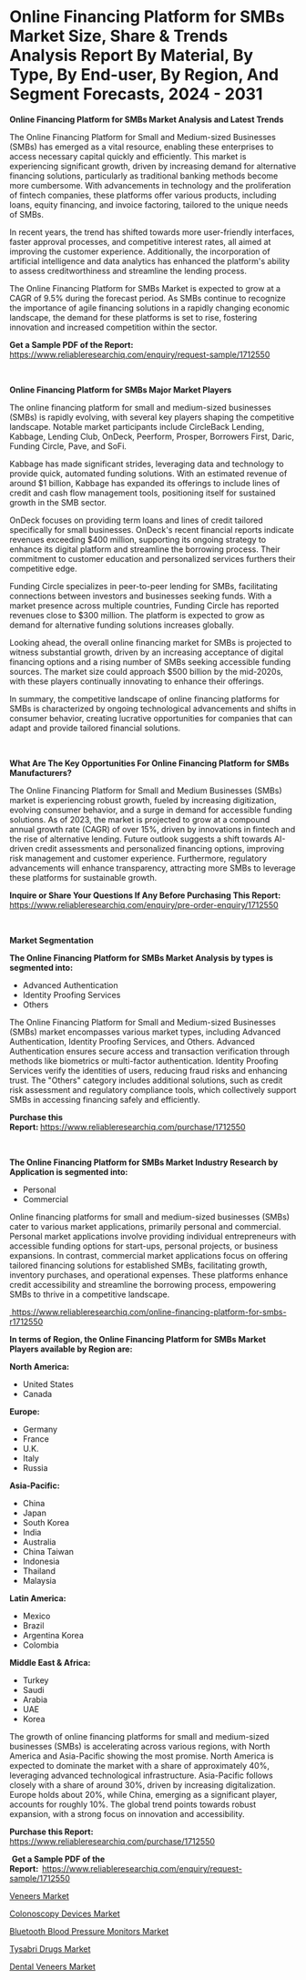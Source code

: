 <p><h1>Online Financing Platform for SMBs Market Size, Share & Trends Analysis Report By Material, By Type, By End-user, By Region, And Segment Forecasts, 2024 - 2031</h1></p><p><strong>Online Financing Platform for SMBs Market Analysis and Latest Trends</strong></p>
<p><p>The Online Financing Platform for Small and Medium-sized Businesses (SMBs) has emerged as a vital resource, enabling these enterprises to access necessary capital quickly and efficiently. This market is experiencing significant growth, driven by increasing demand for alternative financing solutions, particularly as traditional banking methods become more cumbersome. With advancements in technology and the proliferation of fintech companies, these platforms offer various products, including loans, equity financing, and invoice factoring, tailored to the unique needs of SMBs.</p><p>In recent years, the trend has shifted towards more user-friendly interfaces, faster approval processes, and competitive interest rates, all aimed at improving the customer experience. Additionally, the incorporation of artificial intelligence and data analytics has enhanced the platform's ability to assess creditworthiness and streamline the lending process. </p><p>The Online Financing Platform for SMBs Market is expected to grow at a CAGR of 9.5% during the forecast period. As SMBs continue to recognize the importance of agile financing solutions in a rapidly changing economic landscape, the demand for these platforms is set to rise, fostering innovation and increased competition within the sector.</p></p>
<p><strong>Get a Sample PDF of the Report:&nbsp;</strong> <a href="https://www.reliableresearchiq.com/enquiry/request-sample/1712550?utm_campaign=1782&utm_medium=2&utm_source=Github&utm_content=ia&utm_term=22102024&utm_id=online-financing-platform-for-smbs">https://www.reliableresearchiq.com/enquiry/request-sample/1712550</a></p>
<p>&nbsp;</p>
<p><strong>Online Financing Platform for SMBs Major Market Players</strong></p>
<p><p>The online financing platform for small and medium-sized businesses (SMBs) is rapidly evolving, with several key players shaping the competitive landscape. Notable market participants include CircleBack Lending, Kabbage, Lending Club, OnDeck, Peerform, Prosper, Borrowers First, Daric, Funding Circle, Pave, and SoFi.</p><p>Kabbage has made significant strides, leveraging data and technology to provide quick, automated funding solutions. With an estimated revenue of around $1 billion, Kabbage has expanded its offerings to include lines of credit and cash flow management tools, positioning itself for sustained growth in the SMB sector.</p><p>OnDeck focuses on providing term loans and lines of credit tailored specifically for small businesses. OnDeck's recent financial reports indicate revenues exceeding $400 million, supporting its ongoing strategy to enhance its digital platform and streamline the borrowing process. Their commitment to customer education and personalized services furthers their competitive edge.</p><p>Funding Circle specializes in peer-to-peer lending for SMBs, facilitating connections between investors and businesses seeking funds. With a market presence across multiple countries, Funding Circle has reported revenues close to $300 million. The platform is expected to grow as demand for alternative funding solutions increases globally.</p><p>Looking ahead, the overall online financing market for SMBs is projected to witness substantial growth, driven by an increasing acceptance of digital financing options and a rising number of SMBs seeking accessible funding sources. The market size could approach $500 billion by the mid-2020s, with these players continually innovating to enhance their offerings.</p><p>In summary, the competitive landscape of online financing platforms for SMBs is characterized by ongoing technological advancements and shifts in consumer behavior, creating lucrative opportunities for companies that can adapt and provide tailored financial solutions.</p></p>
<p>&nbsp;</p>
<p><strong>What Are The Key Opportunities For Online Financing Platform for SMBs Manufacturers?</strong></p>
<p><p>The Online Financing Platform for Small and Medium Businesses (SMBs) market is experiencing robust growth, fueled by increasing digitization, evolving consumer behavior, and a surge in demand for accessible funding solutions. As of 2023, the market is projected to grow at a compound annual growth rate (CAGR) of over 15%, driven by innovations in fintech and the rise of alternative lending. Future outlook suggests a shift towards AI-driven credit assessments and personalized financing options, improving risk management and customer experience. Furthermore, regulatory advancements will enhance transparency, attracting more SMBs to leverage these platforms for sustainable growth.</p></p>
<p><strong>Inquire or Share Your Questions If Any Before Purchasing This Report:</strong> <a href="https://www.reliableresearchiq.com/enquiry/pre-order-enquiry/1712550?utm_campaign=1782&utm_medium=2&utm_source=Github&utm_content=ia&utm_term=22102024&utm_id=online-financing-platform-for-smbs">https://www.reliableresearchiq.com/enquiry/pre-order-enquiry/1712550</a></p>
<p>&nbsp;</p>
<p><strong>Market Segmentation</strong></p>
<p><strong>The Online Financing Platform for SMBs Market Analysis by types is segmented into:</strong></p>
<p><ul><li>Advanced Authentication</li><li>Identity Proofing Services</li><li>Others</li></ul></p>
<p><p>The Online Financing Platform for Small and Medium-sized Businesses (SMBs) market encompasses various market types, including Advanced Authentication, Identity Proofing Services, and Others. Advanced Authentication ensures secure access and transaction verification through methods like biometrics or multi-factor authentication. Identity Proofing Services verify the identities of users, reducing fraud risks and enhancing trust. The "Others" category includes additional solutions, such as credit risk assessment and regulatory compliance tools, which collectively support SMBs in accessing financing safely and efficiently.</p></p>
<p><strong>Purchase this Report:&nbsp;</strong><a href="https://www.reliableresearchiq.com/purchase/1712550?utm_campaign=1782&utm_medium=2&utm_source=Github&utm_content=ia&utm_term=22102024&utm_id=online-financing-platform-for-smbs">https://www.reliableresearchiq.com/purchase/1712550</a></p>
<p>&nbsp;</p>
<p><strong>The Online Financing Platform for SMBs Market Industry Research by Application is segmented into:</strong></p>
<p><ul><li>Personal</li><li>Commercial</li></ul></p>
<p><p>Online financing platforms for small and medium-sized businesses (SMBs) cater to various market applications, primarily personal and commercial. Personal market applications involve providing individual entrepreneurs with accessible funding options for start-ups, personal projects, or business expansions. In contrast, commercial market applications focus on offering tailored financing solutions for established SMBs, facilitating growth, inventory purchases, and operational expenses. These platforms enhance credit accessibility and streamline the borrowing process, empowering SMBs to thrive in a competitive landscape.</p></p>
<p><a href="https://www.reliableresearchiq.com/online-financing-platform-for-smbs-r1712550?utm_campaign=1782&utm_medium=2&utm_source=Github&utm_content=ia&utm_term=22102024&utm_id=online-financing-platform-for-smbs">&nbsp;https://www.reliableresearchiq.com/online-financing-platform-for-smbs-r1712550</a></p>
<p><strong>In terms of Region, the Online Financing Platform for SMBs Market Players available by Region are:</strong></p>
<p>
    <p> <strong> North America: </strong>
        <ul>
            <li>United States</li>
            <li>Canada</li>
        </ul>
        </p> 
    <p> <strong> Europe: </strong>
        <ul>
            <li>Germany</li>
            <li>France</li>
            <li>U.K.</li>
            <li>Italy</li>
            <li>Russia</li>
        </ul>
        </p> 
    <p> <strong> Asia-Pacific: </strong>
        <ul>
            <li>China</li>
            <li>Japan</li>
            <li>South Korea</li>
            <li>India</li>
            <li>Australia</li>
            <li>China Taiwan</li>
            <li>Indonesia</li>
            <li>Thailand</li>
            <li>Malaysia</li>
        </ul>
        </p> 
    <p> <strong> Latin America: </strong>
        <ul>
            <li>Mexico</li>
            <li>Brazil</li>
            <li>Argentina Korea</li>
            <li>Colombia</li>
        </ul>
        </p> 
    <p> <strong> Middle East & Africa: </strong>
        <ul>
            <li>Turkey</li>
            <li>Saudi</li>
            <li>Arabia</li>
            <li>UAE</li>
            <li>Korea</li>
        </ul>
    </p>
    </p>
<p><p>The growth of online financing platforms for small and medium-sized businesses (SMBs) is accelerating across various regions, with North America and Asia-Pacific showing the most promise. North America is expected to dominate the market with a share of approximately 40%, leveraging advanced technological infrastructure. Asia-Pacific follows closely with a share of around 30%, driven by increasing digitalization. Europe holds about 20%, while China, emerging as a significant player, accounts for roughly 10%. The global trend points towards robust expansion, with a strong focus on innovation and accessibility.</p></p>
<p><strong>Purchase this Report: </strong><a href="https://www.reliableresearchiq.com/purchase/1712550?utm_campaign=1782&utm_medium=2&utm_source=Github&utm_content=ia&utm_term=22102024&utm_id=online-financing-platform-for-smbs">https://www.reliableresearchiq.com/purchase/1712550</a></p>
<p>&nbsp;<strong>Get a Sample PDF of the Report:&nbsp;&nbsp;</strong><a href="https://www.reliableresearchiq.com/enquiry/request-sample/1712550?utm_campaign=1782&utm_medium=2&utm_source=Github&utm_content=ia&utm_term=22102024&utm_id=online-financing-platform-for-smbs">https://www.reliableresearchiq.com/enquiry/request-sample/1712550</a></p>
<p><strong></strong></p>
<p><p><a href="https://www.linkedin.com/pulse/veneers-market-size-share-analysis-growth-trends-forecast-wjwte?utm_campaign=1782&utm_medium=2&utm_source=Github&utm_content=ia&utm_term=22102024&utm_id=online-financing-platform-for-smbs">Veneers Market</a></p><p><a href="https://www.linkedin.com/pulse/colonoscopy-devices-market-opportunities-emerging-rl1se?utm_campaign=1782&utm_medium=2&utm_source=Github&utm_content=ia&utm_term=22102024&utm_id=online-financing-platform-for-smbs">Colonoscopy Devices Market</a></p><p><a href="https://www.linkedin.com/pulse/unlocking-growth-potential-strategic-analysis-bluetooth-blood-nbiie?utm_campaign=1782&utm_medium=2&utm_source=Github&utm_content=ia&utm_term=22102024&utm_id=online-financing-platform-for-smbs">Bluetooth Blood Pressure Monitors Market</a></p><p><a href="https://www.linkedin.com/pulse/booming-tysabri-drugs-market-sector-analysis-growth-projections-fdxye?utm_campaign=1782&utm_medium=2&utm_source=Github&utm_content=ia&utm_term=22102024&utm_id=online-financing-platform-for-smbs">Tysabri Drugs Market</a></p><p><a href="https://www.linkedin.com/pulse/global-dental-veneers-market-product-types-applications-regional-dtxve?utm_campaign=1782&utm_medium=2&utm_source=Github&utm_content=ia&utm_term=22102024&utm_id=online-financing-platform-for-smbs">Dental Veneers Market</a></p></p>